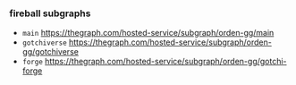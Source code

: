 ### fireball subgraphs

* `main` https://thegraph.com/hosted-service/subgraph/orden-gg/main
* `gotchiverse` https://thegraph.com/hosted-service/subgraph/orden-gg/gotchiverse
* `forge` https://thegraph.com/hosted-service/subgraph/orden-gg/gotchi-forge
